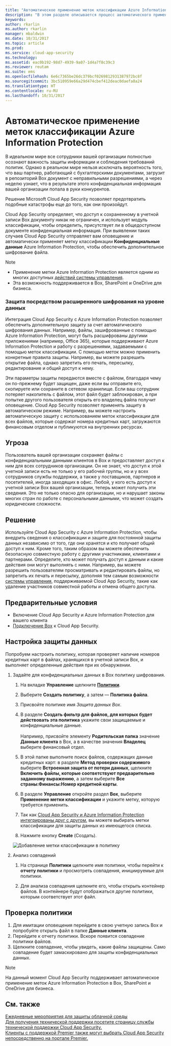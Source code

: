 ```yaml
---
title: "Автоматическое применение меток классификации Azure Information Protection | Документы Майкрософт"
description: "В этом разделе описывается процесс автоматического применения меток классификации Azure Information Protection в решении Microsoft Cloud App Security."
keywords: 
author: rkarlin
ms.author: rkarlin
manager: mbaldwin
ms.date: 10/31/2017
ms.topic: article
ms.prod: 
ms.service: cloud-app-security
ms.technology: 
ms.assetid: eac0b192-98d7-4939-9a07-1d4a7f8c39c3
ms.reviewer: reutam
ms.suite: ems
ms.openlocfilehash: 6e6c7365be26dc379bcf0269812931387972bc8f
ms.sourcegitcommit: 3bc510959e66a29d474cbef412deac0daefa8a24
ms.translationtype: HT
ms.contentlocale: ru-RU
ms.lasthandoff: 10/31/2017
---
```

# <a name="automatically-apply-azure-information-protection-classification-labels"></a>Автоматическое применение меток классификации Azure Information Protection  

В идеальном мире все сотрудники вашей организации полностью осознают важность защиты информации и соблюдения требований политик. Однако в реальном мире нельзя исключать вероятность того, что ваш партнер, работающий с бухгалтерскими документами, загрузит в репозиторий Box документ с неправильными разрешениями, а через неделю узнает, что в результате этого конфиденциальная информация вашей организации попала в руки конкурентов. 

Решение Microsoft Cloud App Security позволяет предотвратить подобные катастрофы еще до того, как они произойдут.

Cloud App Security определяет, что доступ к сохраненному в учетной записи Box документу никак не ограничен, и использует модуль классификации, чтобы определить, присутствует ли в общедоступном документе конфиденциальная информация. При выявлении таких случаев Cloud App Security отправляет вам оповещение и автоматически применяет метку классификации **Конфиденциальные данные** Azure Information Protection, чтобы обеспечить дополнительное шифрование файла. 

>[!NOTE]
> - Применение метки Azure Information Protection является одним из многих доступных [действий системы управления](governance-actions.md).
> - Эта возможность поддерживается в Box, SharePoint и OneDrive для бизнеса.

### <a name="enhanced-data-level-encryption-protection"></a>Защита посредством расширенного шифрования на уровне данных

Интеграция Cloud App Security с Azure Information Protection позволяет обеспечить дополнительную защиту за счет автоматического шифрования данных. Например, файлы, зашифрованные с помощью Azure Information Protection, могут быть расшифрованы другими приложениями (например, Office 365), которые поддерживают Azure Information Protection и работу с разрешениями, задаваемыми с помощью меток классификации. С помощью меток можно применить конкретные правила защиты. Например, вы можете разрешить открытие файла, однако запретить его печать, пересылку, редактирование и общий доступ к нему. 

Эти параметры защиты передаются вместе с файлом, благодаря чему он по-прежнему будет защищен, даже если вы отправите его, скопируете или сохраните в сетевом хранилище. Если ваш сотрудник потеряет накопитель с файлом, этот файл будет заблокирован, а при попытке другого пользователя открыть его владелец файла получит оповещение. Cloud App Security позволяет применять защиту в автоматическом режиме. Например, вы можете настроить автоматическую защиту с использованием меток классификации для всех файлов, которые содержат номера кредитных карт, загружаются финансовым отделом и публикуются на внутренних ресурсах. 

## <a name="the-threat"></a>Угроза 
Пользователь вашей организации сохраняет файлы с конфиденциальными данными клиентов в Box и предоставляет доступ к ним для всех сотрудников организации. Он не знает, что доступ к этой учетной записи есть не только у его рабочей группы, но и у всех сотрудников службы поддержки, а также у поставщиков, партнеров и посетителей, иногда заходящих в офис. Любой, у кого есть доступ к учетной записи Box вашей организации, теперь может получить эти сведения. Это не только опасно для организации, но и нарушает законы многих стран по работе с персональными данными, что может создать юридические сложности.

## <a name="the-solution"></a>Решение
Используйте Cloud App Security с Azure Information Protection, чтобы внедрить сведения о классификации и защите для постоянной защиты данных независимо от того, где они хранятся и кто получает общий доступ к ним. Кроме того, таким образом вы можете обеспечить безопасную совместную работу с другими участниками, клиентами и партнерами. Определите, кто может получать доступ к данным и какие действия они могут выполнять с ними. Например, вы можете разрешить пользователям просматривать и редактировать файлы, но запретить их печать и пересылку, дополняя тем самым возможности [системы управления](governance-actions.md), поддерживаемой Cloud App Security, такие как удаление участников совместной работы и отмена общего доступа.

## <a name="prerequisites"></a>Предварительные условия

- Включение Cloud App Security и Azure Information Protection для вашего клиента
- [Подключение Box](connect-box-to-microsoft-cloud-app-security.md) к Cloud App Security.

## <a name="setting-up-data-protection"></a>Настройка защиты данных

Попробуем настроить политику, которая проверяет наличие номеров кредитных карт в файлах, хранящихся в учетной записи Box, и выполняет определенные действия при их обнаружении.

1. Задайте для конфиденциальных данных в Box политику шифрования.

    1. На вкладке **Управление** щелкните [**Политики**](control-cloud-apps-with-policies.md). 
    
    2. Выберите **Создать политику**, а затем — **Политика файла**.
    
    3. Присвойте политике имя *Защита данных Box*.
    
    4. В разделе **Создать фильтр для файлов, для которых будет действовать эта политика** укажите свои защищаемые и конфиденциальные данные.<br></br>
    Например, присвойте элементу **Родительская папка** значение **Данные клиента** в Box, а в качестве значения **Владелец** выберите финансовый отдел.
    
    4. В этой папке выполните поиск файлов, содержащих данные кредитных карт: в разделе **Метод проверки содержимого** выберите **Встроенная защита от потери данных**, щелкните **Включить файлы, которые соответствуют предварительно заданному выражению**, а затем выберите **Все страны:Финансы:Номер кредитной карты**.
    
    5. В разделе **Управление** откройте раздел **Box**, выберите **Применение метки классификации** и укажите метку, которую требуется применить.
    
    6. Так как [Cloud App Security и Azure Information Protection интегрированы друг с другом](azip-integration.md), вы можете выбирать метки классификации для защиты данных из имеющегося списка.
 
    7. Нажмите кнопку **Create** (Создать). 
   
   ![Добавление метки классификации в политику](./media/aip-auto-policy.png)
     
2. Анализ совпадений
    
    1. На странице **Политики** щелкните имя политики, чтобы перейти к **отчету политики** и просмотреть совпадения, инициируемые для политики.

    2. Для анализа совпадения щелкните его, чтобы открыть контейнер файлов. В контейнере будут отображаться другие политики, которым соответствует этот файл. 
     
## <a name="validating-your-policy"></a>Проверка политики

1. Для имитации оповещения перейдите в свою учетную запись Box и попробуйте открыть файл в папке **Данные клиента**.
3. Перейдите к отчету политики. Вскоре появится совпадение политики файлов. 
4. Щелкните совпадение, чтобы увидеть, какие файлы защищены. Само совпадение будет замаскировано для защиты конфиденциальных данных. 

>[!NOTE]
>На данный момент Cloud App Security поддерживает автоматическое применение меток Azure Information Protection в Box, SharePoint и OneDrive для бизнеса.


 ## <a name="see-also"></a>См. также  
[Ежедневные мероприятия для защиты облачной среды](daily-activities-to-protect-your-cloud-environment.md)   
[Для получения технической поддержки посетите страницу службы технической поддержки Cloud App Security.](http://support.microsoft.com/oas/default.aspx?prid=16031)   
[Клиенты с поддержкой Premier также могут выбрать Cloud App Security непосредственно на портале Premier.](https://premier.microsoft.com/)  
  
  